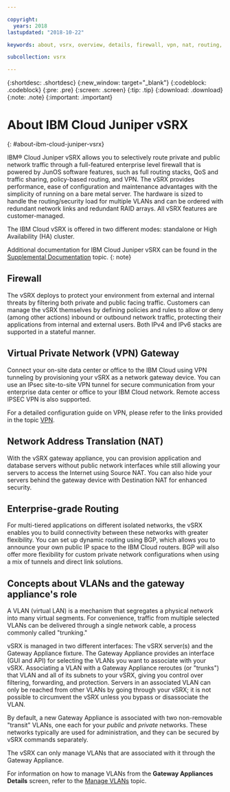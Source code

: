 ```yaml
---

copyright:
  years: 2018
lastupdated: "2018-10-22"

keywords: about, vsrx, overview, details, firewall, vpn, nat, routing, vlan

subcollection: vsrx

---
```


{:shortdesc: .shortdesc}
{:new_window: target="_blank"}
{:codeblock: .codeblock}
{:pre: .pre}
{:screen: .screen}
{:tip: .tip}
{:download: .download}
{:note: .note}
{:important: .important}

# About IBM Cloud Juniper vSRX
{: #about-ibm-cloud-juniper-vsrx}

IBM® Cloud Juniper vSRX allows you to selectively route private and public network traffic through a full-featured enterprise level firewall that is powered by JunOS software features, such as full routing stacks, QoS and traffic sharing, policy-based routing, and VPN. The vSRX provides performance, ease of configuration and maintenance advantages with the simplicity of running on a bare metal server. The hardware is sized to handle the routing/security load for multiple VLANs and can be ordered with redundant network links and redundant RAID arrays. All vSRX features are customer-managed.

The IBM Cloud vSRX is offered in two different modes: standalone or High Availability (HA) cluster.

Additional documentation for IBM Cloud Juniper vSRX can be found in the [Supplemental Documentation](/docs/infrastructure/vsrx?topic=vsrx-supplemental-ibm-cloud-juniper-vsrx-documentation) topic.
{: note}

## Firewall
The vSRX deploys to protect your environment from external and internal threats by filtering both private and public facing traffic. Customers can manage the vSRX themselves by defining policies and rules to allow or deny (among other actions) inbound or outbound network traffic, protecting their applications from internal and external users. Both IPv4 and IPv6 stacks are supported in a stateful manner.

## Virtual Private Network (VPN) Gateway
Connect your on-site data center or office to the IBM Cloud using VPN tunneling by provisioning your vSRX as a network gateway device. You can use an IPsec site-to-site VPN tunnel for secure communication from your enterprise data center or office to your IBM Cloud network. Remote access IPSEC VPN is also supported.

For a detailed configuration guide on VPN, please refer to the links provided in the topic [VPN](/docs/infrastructure/vsrx?topic=vsrx-working-with-vpn#working-with-vpn).

## Network Address Translation (NAT)
With the vSRX gateway appliance, you can provision application and database servers without public network interfaces while still allowing your servers to access the Internet using Source NAT. You can also hide your servers behind the gateway device with Destination NAT for enhanced security.

## Enterprise-grade Routing
For multi-tiered applications on different isolated networks, the vSRX enables you to build connectivity between these networks with greater flexibility. You can set up dynamic routing using BGP, which allows you to announce your own public IP space to the IBM Cloud routers. BGP will also offer more flexibility for custom private network configurations when using a mix of tunnels and direct link solutions.

## Concepts about VLANs and the gateway appliance's role
A VLAN (virtual LAN) is a mechanism that segregates a physical network into many virtual segments. For convenience, traffic from multiple selected VLANs can be delivered through a single network cable, a process commonly called "trunking."

vSRX is managed in two different interfaces: The vSRX server(s) and the Gateway Appliance fixture. The Gateway Appliance provides an interface (GUI and API) for selecting the VLANs you want to associate with your vSRX. Associating a VLAN with a Gateway Appliance reroutes (or "trunks") that VLAN and all of its subnets to your vSRX, giving you control over filtering, forwarding, and protection. Servers in an associated VLAN can only be reached from other VLANs by going through your vSRX; it is not possible to circumvent the vSRX unless you bypass or disassociate the VLAN.

By default, a new Gateway Appliance is associated with two non-removable "transit" VLANs, one each for your _public_ and _private_ networks. These networks typically are used for administration, and they can be secured by vSRX commands separately.

The vSRX can only manage VLANs that are associated with it through the Gateway Appliance.

For information on how to manage VLANs from the **Gateway Appliances Details** screen, refer to the [Manage VLANs](/docs/infrastructure/vsrx?topic=vsrx-managing-ibm-vlans) topic.
